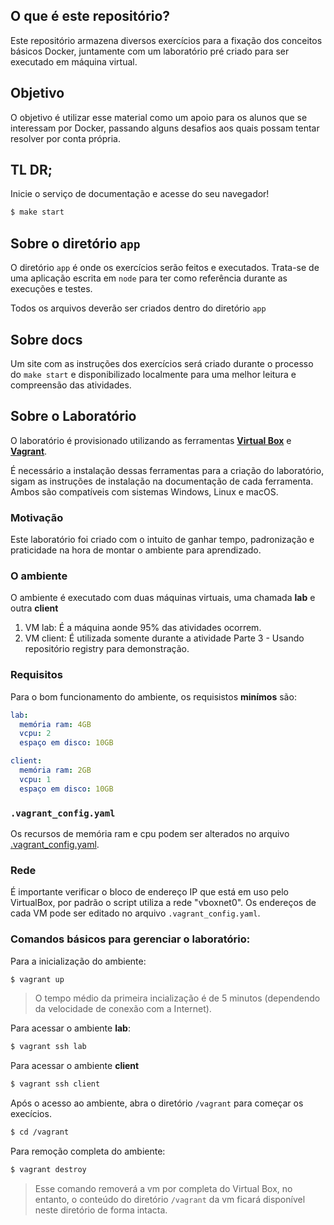 ## O que é este repositório?

Este repositório armazena diversos exercícios para a fixação dos conceitos básicos Docker, juntamente com um laboratório pré criado para ser executado em máquina virtual.

## Objetivo

O objetivo é utilizar esse material como um apoio para os alunos que se interessam por Docker, passando alguns desafios aos quais possam tentar resolver por conta própria.

## TL DR;
Inicie o serviço de documentação e acesse do seu navegador!
```sh
$ make start
```

## Sobre o diretório `app`
O diretório `app` é onde os exercícios serão feitos e executados. Trata-se de uma aplicação escrita em `node` para ter como referência durante as execuções e testes.

Todos os arquivos deverão ser criados dentro do diretório `app`

## Sobre docs
Um site com as instruções dos exercícios será criado durante o processo do `make start` e disponibilizado localmente para uma melhor leitura e compreensão das atividades.

## Sobre o Laboratório

O laboratório é provisionado utilizando as ferramentas [**Virtual Box**](https://www.virtualbox.org/) e [**Vagrant**](https://www.vagrantup.com/).

É necessário a instalação dessas ferramentas para a criação do laboratório, sigam as instruções de instalação na documentação de cada ferramenta. Ambos são compatíveis com sistemas Windows, Linux e macOS.

### Motivação
Este laboratório foi criado com o intuito de ganhar tempo, padronização e praticidade na hora de montar o ambiente para aprendizado.

### O ambiente
O ambiente é executado com duas máquinas virtuais, uma chamada **lab** e outra **client**

1. VM lab: É a máquina aonde 95% das atividades ocorrem.
2. VM client: É utilizada somente durante a atividade Parte 3 - Usando repositório registry para demonstração.

### Requisitos
Para o bom funcionamento do ambiente, os requisistos **minímos** são:

```yaml
lab:
  memória ram: 4GB
  vcpu: 2
  espaço em disco: 10GB

client:
  memória ram: 2GB
  vcpu: 1
  espaço em disco: 10GB
```

### `.vagrant_config.yaml`
Os recursos de memória ram e cpu podem ser alterados no arquivo [.vagrant_config.yaml](.vagrant_config.yaml).

### Rede
É importante verificar o bloco de endereço IP que está em uso pelo VirtualBox, por padrão o script utiliza a rede "vboxnet0". Os endereços de cada VM pode ser editado no arquivo `.vagrant_config.yaml`.

### Comandos básicos para gerenciar o laboratório:
Para a inicialização do ambiente:
```sh
$ vagrant up
```
> O tempo médio da primeira incialização é de 5 minutos (dependendo da velocidade de conexão com a Internet).

Para acessar o ambiente **lab**:
```sh
$ vagrant ssh lab
```

Para acessar o ambiente **client**
```sh
$ vagrant ssh client
```

Após o acesso ao ambiente, abra o diretório `/vagrant` para começar os execícios.
```sh
$ cd /vagrant
```
Para remoção completa do ambiente:
```sh
$ vagrant destroy
```
> Esse comando removerá a vm por completa do Virtual Box, no entanto, o conteúdo do diretório `/vagrant` da vm ficará disponível neste diretório de forma intacta.
